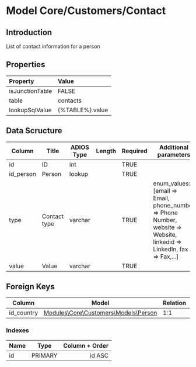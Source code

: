 # Model Core/Customers/Contact

## Introduction

List of contact information for a person

## Properties

| Property        | Value           |
| :-------------- | :-------------- |
| isJunctionTable | FALSE           |
| table           | contacts        |
| lookupSqlValue  | {%TABLE%}.value |

## Data Scructure

| Column    | Title        | ADIOS Type | Length | Required | Additional parameters                                                                                                 |
| --------- | ------------ | ---------- | ------ | -------- | --------------------------------------------------------------------------------------------------------------------- |
| id        | ID           | int        |        | TRUE     |                                                                                                                       |
| id_person | Person       | lookup     |        | TRUE     |                                                                                                                       |
| type      | Contact type | varchar    |        | TRUE     | enum_values: [email => Email, phone_number => Phone Number, website => Website, linkedid => LinkedIn, fax => Fax,...] |
| value     | Value        | varchar    |        | TRUE     |                                                                                                                       |

## Foreign Keys

| Column     | Model                                             | Relation | OnUpdate | OnDelete |
| ---------- | ------------------------------------------------- | -------- | -------- | -------- |
| id_country | [Modules\Core\Customers\Models\Person](Person.md) | 1:1      | Cascade  | Restrict |

### Indexes

| Name |  Type   | Column + Order |
| :--- | :-----: | -------------: |
| id   | PRIMARY |         id ASC |
